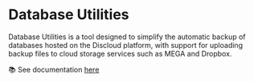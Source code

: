 # Database Utilities

Database Utilities is a tool designed to simplify the automatic backup of databases hosted on the Discloud platform, with support for uploading backup files to cloud storage services such as MEGA and Dropbox.

📚 See documentation [here](https://github.com/Cesio137/dbutils/blob/master/documentation/SETUP.md)